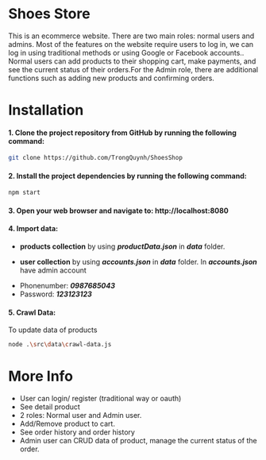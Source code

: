
# Shoes Store

This is an ecommerce website. There are two main roles: normal users and admins. Most of the features on the website require users to log in, we can log in using traditional methods or using Google or Facebook accounts.. Normal users can add products to their shopping cart, make payments, and see the current status of their orders.For the Admin role, there are additional functions such as adding new products and confirming orders.

# Installation
#### 1. Clone the project repository from GitHub by running the following command:

```bash
git clone https://github.com/TrongQuynh/ShoesShop
```

#### 2. Install the project dependencies by running the following command:

```bash
npm start
```

#### 3. Open your web browser and navigate to: http://localhost:8080

#### 4. Import data: 

- **products collection** by using ***productData.json*** in ***data*** folder.

- **user collection** by using ***accounts.json*** in ***data*** folder.
 In ***accounts.json*** have admin account
 * Phonenumber: ***0987685043***
 * Password: ***123123123***

#### 5. Crawl Data: 
To update data of products
```bash
node .\src\data\crawl-data.js 
```

# More Info
* User can login/ register (traditional way or oauth)
* See detail product
* 2 roles: Normal user and Admin user.
* Add/Remove product to cart.
* See order history and order history
* Admin user can CRUD data of product, manage the current status of the order.
